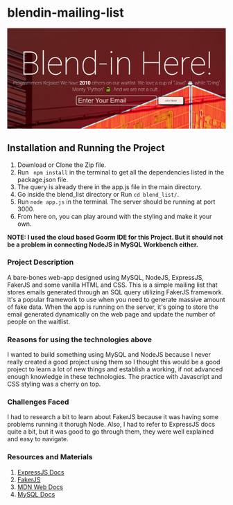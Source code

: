 # blendin-mailing-list

![Blendin Webpage](blendin_webpage.PNG)

## Installation and Running the Project
1. Download or Clone the Zip file.
2. Run ```  npm install ``` in the terminal to get all the dependencies listed in the package.json file.
3. The query is already there in the app.js file in the main directory.
4. Go inside the blend_list directory or Run ``` cd blend_list/ ```.
5. Run ``` node app.js ``` in the terminal. The server should be running at port 3000.
6. From here on, you can play around with the styling and make it your own.

**NOTE: I used the cloud based Goorm IDE for this Project. But it should not be a problem in connecting NodeJS in MySQL Workbench either.**

### Project Description
A bare-bones web-app designed using MySQL, NodeJS, ExpressJS, FakerJS and some vanilla HTML and CSS.
This is a simple mailing list that stores emails generated through an SQL query utilizing FakerJS framework. 
It's a popular framework to use when you need to generate massive amount of fake data. When the app is running on the server, it's going to store the email generated dynamically
on the web page and update the number of people on the waitlist.

### Reasons for using the technologies above
I wanted to build something using MySQL and NodeJS because I never really created a good project using them so I thought this would be a good project to learn a lot of new things
and establish a working, if not advanced enough knowledge in these technologies. The practice with Javascript and CSS styling was a cherry on top.

### Challenges Faced
I had to research a bit to learn about FakerJS because it was having some problems running it thorugh Node. Also, I had to refer to ExpressJS docs quite a bit, but it was good to go
through them, they were well explained and easy to navigate.

### Resources and Materials 
1. [ExpressJS Docs](https://expressjs.com/)
2. [FakerJS](https://github.com/faker-js/faker)
3. [MDN Web Docs](https://developer.mozilla.org/en-US/)
4. [MySQL Docs](https://dev.mysql.com/doc/)
